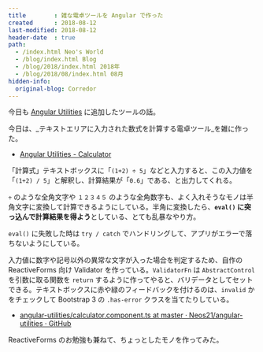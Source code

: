 ```yaml
---
title        : 雑な電卓ツールを Angular で作った
created      : 2018-08-12
last-modified: 2018-08-12
header-date  : true
path:
  - /index.html Neo's World
  - /blog/index.html Blog
  - /blog/2018/index.html 2018年
  - /blog/2018/08/index.html 08月
hidden-info:
  original-blog: Corredor
---
```


今日も [Angular Utilities](https://neos21.github.io/angular-utilities/) に追加したツールの話。

今日は、_テキストエリアに入力された数式を計算する電卓ツール_を雑に作った。

- [Angular Utilities - Calculator](https://neos21.github.io/angular-utilities/calculator)

「計算式」テキストボックスに「`(1+2) ÷ 5`」などと入力すると、この入力値を「`(1+2) / 5`」と解釈し、計算結果が「`0.6`」である、と出力してくれる。

`÷` のような全角文字や `１２３４５` のような全角数字も、よく入れそうなモノは半角文字に変換して計算できるようにしている。半角に変換したら、**`eval()` に突っ込んで計算結果を得よう**としている、とても乱暴なやり方。

`eval()` に失敗した時は `try / catch` でハンドリングして、アプリがエラーで落ちないようにしている。

入力値に数字や記号以外の異常な文字が入った場合を判定するため、自作の ReactiveForms 向け Validator を作っている。`ValidatorFn` は `AbstractControl` を引数に取る関数を `return` するように作ってやると、バリデータとしてセットできる。テキストボックスに赤や緑のフィードバックを付けるのは、`invalid` かをチェックして Bootstrap 3 の `.has-error` クラスを当てたりしている。

- [angular-utilities/calculator.component.ts at master · Neos21/angular-utilities · GitHub](https://github.com/Neos21/angular-utilities/blob/master/src/app/pages/calculator/calculator/calculator.component.ts)

ReactiveForms のお勉強も兼ねて、ちょっとしたモノを作ってみた。
